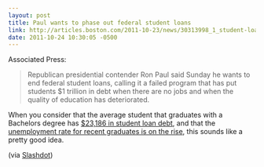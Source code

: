 ```yaml
---
layout: post
title: Paul wants to phase out federal student loans
link: http://articles.boston.com/2011-10-23/news/30313998_1_student-loans-loan-program-college-students
date: 2011-10-24 10:30:05 -0500
---
```


Associated Press:
> Republican presidential contender Ron Paul said Sunday he wants to end
> federal student loans, calling it a failed program that has put students $1
> trillion in debt when there are no jobs and when the quality of education
> has deteriorated.

When you consider that the average student that graduates with a
Bachelors degree has [$23,186 in student loan debt][2], and that the
[unemployment rate for recent graduates is on the rise][3], this sounds like
a pretty good idea.

(via [Slashdot][1])

[1]: http://politics.slashdot.org/story/11/10/24/1316228/ron-paul-wants-to-end-the-federal-student-loan-program?utm_source=feedburner&utm_medium=feed&utm_campaign=Feed%3A+Slashdot%2Fslashdot+%28Slashdot%29
[2]: http://www.finaid.org/loans/
[3]: http://www.nytimes.com/2011/05/19/business/economy/19grads.html
